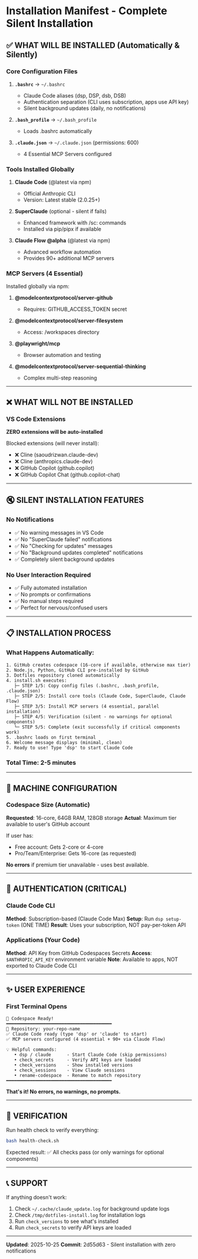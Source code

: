 # Installation Manifest - Complete Silent Installation

## ✅ WHAT WILL BE INSTALLED (Automatically & Silently)

### Core Configuration Files
1. **`.bashrc`** → `~/.bashrc`
   - Claude Code aliases (dsp, DSP, dsb, DSB)
   - Authentication separation (CLI uses subscription, apps use API key)
   - Silent background updates (daily, no notifications)

2. **`.bash_profile`** → `~/.bash_profile`
   - Loads .bashrc automatically

3. **`.claude.json`** → `~/.claude.json` (permissions: 600)
   - 4 Essential MCP Servers configured

### Tools Installed Globally
1. **Claude Code** (@latest via npm)
   - Official Anthropic CLI
   - Version: Latest stable (2.0.25+)

2. **SuperClaude** (optional - silent if fails)
   - Enhanced framework with /sc: commands
   - Installed via pip/pipx if available

3. **Claude Flow @alpha** (@latest via npm)
   - Advanced workflow automation
   - Provides 90+ additional MCP servers

### MCP Servers (4 Essential)
Installed globally via npm:
1. **@modelcontextprotocol/server-github**
   - Requires: GITHUB_ACCESS_TOKEN secret

2. **@modelcontextprotocol/server-filesystem**
   - Access: /workspaces directory

3. **@playwright/mcp**
   - Browser automation and testing

4. **@modelcontextprotocol/server-sequential-thinking**
   - Complex multi-step reasoning

---

## ❌ WHAT WILL NOT BE INSTALLED

### VS Code Extensions
**ZERO extensions will be auto-installed**

Blocked extensions (will never install):
- ❌ Cline (saoudrizwan.claude-dev)
- ❌ Cline (anthropics.claude-dev)
- ❌ GitHub Copilot (github.copilot)
- ❌ GitHub Copilot Chat (github.copilot-chat)

---

## 🔇 SILENT INSTALLATION FEATURES

### No Notifications
- ✅ No warning messages in VS Code
- ✅ No "SuperClaude failed" notifications
- ✅ No "Checking for updates" messages
- ✅ No "Background updates completed" notifications
- ✅ Completely silent background updates

### No User Interaction Required
- ✅ Fully automated installation
- ✅ No prompts or confirmations
- ✅ No manual steps required
- ✅ Perfect for nervous/confused users

---

## 📋 INSTALLATION PROCESS

### What Happens Automatically:
```
1. GitHub creates codespace (16-core if available, otherwise max tier)
2. Node.js, Python, GitHub CLI pre-installed by GitHub
3. Dotfiles repository cloned automatically
4. install.sh executes:
   ├─ STEP 1/5: Copy config files (.bashrc, .bash_profile, .claude.json)
   ├─ STEP 2/5: Install core tools (Claude Code, SuperClaude, Claude Flow)
   ├─ STEP 3/5: Install MCP servers (4 essential, parallel installation)
   ├─ STEP 4/5: Verification (silent - no warnings for optional components)
   └─ STEP 5/5: Complete (exit successfully if critical components work)
5. .bashrc loads on first terminal
6. Welcome message displays (minimal, clean)
7. Ready to use! Type 'dsp' to start Claude Code
```

### Total Time: 2-5 minutes

---

## 🎯 MACHINE CONFIGURATION

### Codespace Size (Automatic)
**Requested**: 16-core, 64GB RAM, 128GB storage
**Actual**: Maximum tier available to user's GitHub account

If user has:
- Free account: Gets 2-core or 4-core
- Pro/Team/Enterprise: Gets 16-core (as requested)

**No errors** if premium tier unavailable - uses best available.

---

## 🔑 AUTHENTICATION (CRITICAL)

### Claude Code CLI
**Method**: Subscription-based (Claude Code Max)
**Setup**: Run `dsp setup-token` (ONE TIME)
**Result**: Uses your subscription, NOT pay-per-token API

### Applications (Your Code)
**Method**: API Key from GitHub Codespaces Secrets
**Access**: `$ANTHROPIC_API_KEY` environment variable
**Note**: Available to apps, NOT exported to Claude Code CLI

---

## ✨ USER EXPERIENCE

### First Terminal Opens
```
🚀 Codespace Ready!
━━━━━━━━━━━━━━━━━━━━━━━━━━━━━━━━━━━━━━━━
📁 Repository: your-repo-name
✅ Claude Code ready (type 'dsp' or 'claude' to start)
✅ MCP servers configured (4 essential + 90+ via Claude Flow)

💡 Helpful commands:
   • dsp / claude      - Start Claude Code (skip permissions)
   • check_secrets     - Verify API keys are loaded
   • check_versions    - Show installed versions
   • check_sessions    - View Claude sessions
   • rename-codespace  - Rename to match repository
━━━━━━━━━━━━━━━━━━━━━━━━━━━━━━━━━━━━━━━━
```

**That's it! No errors, no warnings, no prompts.**

---

## 🧪 VERIFICATION

Run health check to verify everything:
```bash
bash health-check.sh
```

Expected result: ✅ All checks pass (or only warnings for optional components)

---

## 📞 SUPPORT

If anything doesn't work:
1. Check `~/.cache/claude_update.log` for background update logs
2. Check `/tmp/dotfiles-install.log` for installation logs
3. Run `check_versions` to see what's installed
4. Run `check_secrets` to verify API keys are loaded

---

**Updated**: 2025-10-25
**Commit**: 2d55d63 - Silent installation with zero notifications
